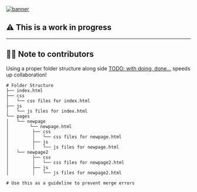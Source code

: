 [![banner](https://user-images.githubusercontent.com/43297314/161317909-d3cde8a4-7ddb-4486-a7c1-06710566fe83.png)](https://yorku.dev)

## ⚠️ This is a work in progress 

---
## 👨‍💻 Note to contributors

Using a proper folder structure along side [TODO: with doing, done...](https://github.com/orgs/SSADC-at-york/projects/1)
speeds up collaboration!

```
# Folder Structure
├── index.html
├── css
│   └── css files for index.html
├── js
│   └── js files for index.html
└── pages
│   └── newpage
│        └── newpage.html
│         ├── css
│         │   └── css files for newpage.html
│         ├── js
│         │   └── js files for newpage.html
│   └── newpage2
│         ├── css
│         │   └── css files for newpage2.html
│         ├── js
│         │   └── js files for newpage2.html

# Use this as a guideline to prevent merge errors
```

